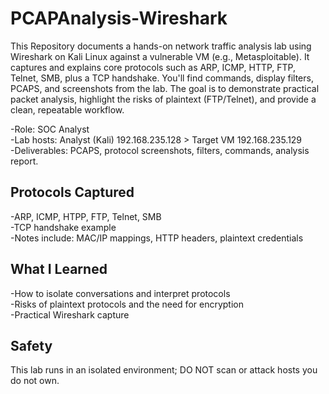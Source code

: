 # PCAPAnalysis-Wireshark

This Repository documents a hands-on network traffic analysis lab using Wireshark on Kali Linux against a vulnerable VM (e.g., Metasploitable). It captures and explains core protocols such as ARP, ICMP, HTTP, FTP, Telnet, SMB, plus a TCP handshake. You'll find commands, display filters, PCAPS, and screenshots from the lab. The goal is to demonstrate practical packet analysis, highlight the risks of plaintext (FTP/Telnet), and provide a clean, repeatable workflow.

-Role: SOC Analyst  
-Lab hosts: Analyst (Kali) 192.168.235.128 > Target VM 192.168.235.129  
-Deliverables: PCAPS, protocol screenshots, filters, commands, analysis report.  

## Protocols Captured
-ARP, ICMP, HTPP, FTP, Telnet, SMB  
-TCP handshake example  
-Notes include: MAC/IP mappings, HTTP headers, plaintext credentials  

## What I Learned
-How to isolate conversations and interpret protocols  
-Risks of plaintext protocols and the need for encryption  
-Practical Wireshark capture  

## Safety
This lab runs in an isolated environment; DO NOT scan or attack hosts you do not own.
